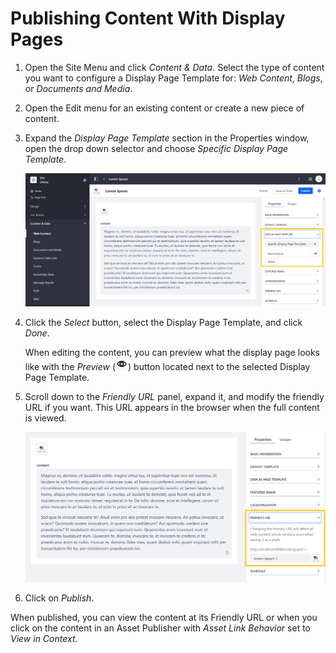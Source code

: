 # Publishing Content With Display Pages

1. Open the Site Menu and click *Content & Data*. Select the type of content you want to configure a Display Page Template for: *Web Content*, *Blogs*, or *Documents and Media*.

1. Open the Edit menu for an existing content or create a new piece of content.

1. Expand the *Display Page Template* section in the Properties window, open the drop down selector and choose *Specific Display Page Template*.

    ![Select a specific display page template to configure it.](./publishing-content-with-display-pages/images/01.png)

1. Click the *Select* button, select the Display Page Template, and click *Done*.

   When editing the content, you can preview what the display page looks like with the *Preview* (![Preview Template](../../../images/icon-preview.png)) button located next to the selected Display Page Template.

1. Scroll down to the *Friendly URL* panel, expand it, and modify the friendly URL if you want. This URL appears in the browser when the full content is viewed.

    ![You can configure the friendly URL used for your displayed content.](./publishing-content-with-display-pages/images/02.png)

1. Click on *Publish*.

When published, you can view the content at its Friendly URL or when you click on the content in an Asset Publisher with *Asset Link Behavior* set to *View in Context*.
